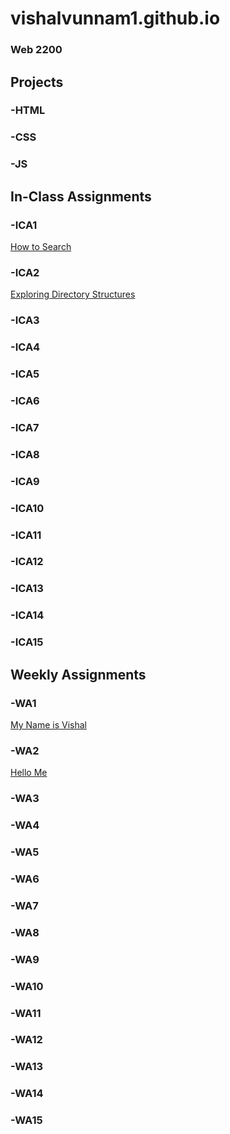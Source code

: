 # vishalvunnam1.github.io
### Web 2200





## Projects
### -HTML
### -CSS
### -JS

## In-Class Assignments
### -ICA1
[How to Search](https://docs.google.com/document/d/1h1TMnl7zx-hrjZ8Gn2vN8_Rjq75WL01HwIyHRC19-So/edit)
### -ICA2
[Exploring Directory Structures](https://docs.google.com/document/d/165Id6Rk2n7q-kXkua9KJsrkIz0yBSxdSiFN8Nb0jFNY/edit)
### -ICA3
### -ICA4
### -ICA5
### -ICA6
### -ICA7
### -ICA8
### -ICA9
### -ICA10
### -ICA11
### -ICA12
### -ICA13
### -ICA14
### -ICA15

## Weekly Assignments
### -WA1
[My Name is Vishal](https://vishalvunnam1.github.io/wa/wa1.html)
### -WA2
[Hello Me](https://vishalvunnam1.github.io/wa/wa2.html)
### -WA3
### -WA4
### -WA5
### -WA6
### -WA7
### -WA8
### -WA9
### -WA10
### -WA11
### -WA12
### -WA13
### -WA14
### -WA15


